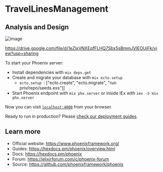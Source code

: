 # TravelLinesManagement

## Analysis and Design 

![image](https://drive.google.com/file/d/1eZlxVNXEqfFLHQ7Sbx5sBmmJVlEOUjFk/view?usp=sharing)

https://drive.google.com/file/d/1eZlxVNXEqfFLHQ7Sbx5sBmmJVlEOUjFk/view?usp=sharing

To start your Phoenix server:

  * Install dependencies with `mix deps.get`
  * Create and migrate your database with `mix ecto.setup` 
    * `ecto.setup `: ["ecto.create", "ecto.migrate", "run priv/repo/seeds.exs"]]
  * Start Phoenix endpoint with `mix phx.server` or inside IEx with `iex -S mix phx.server`

Now you can visit [`localhost:4000`](http://localhost:4000) from your browser.

Ready to run in production? Please [check our deployment guides](https://hexdocs.pm/phoenix/deployment.html).

## Learn more

  * Official website: https://www.phoenixframework.org/
  * Guides: https://hexdocs.pm/phoenix/overview.html
  * Docs: https://hexdocs.pm/phoenix
  * Forum: https://elixirforum.com/c/phoenix-forum
  * Source: https://github.com/phoenixframework/phoenix
